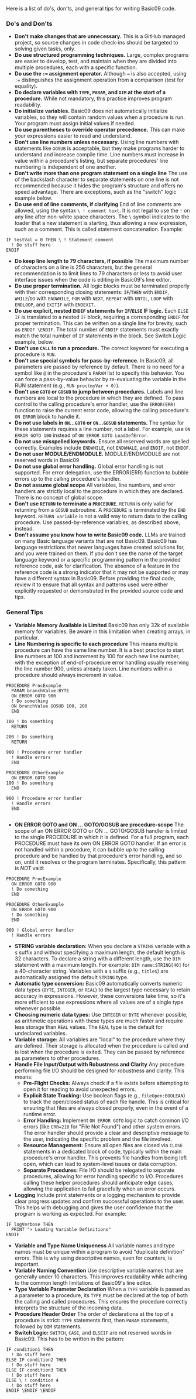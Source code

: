 Here is a list of do's, don'ts, and general tips for writing Basic09 code.

### Do's and Don'ts

* **Don't make changes that are unnecessary.** This is a GitHub managed project, so source changes in code check-ins should be targeted to solving given tasks, only.
* **Do use structured programming techniques.** Large, complex programs are easier to develop, test, and maintain when they are divided into multiple procedures, each with a specific function.
* **Do use the `:=` assignment operator.** Although `=` is also accepted, using `:=` distinguishes the assignment operation from a comparison (test for equality).
* **Do declare variables with `TYPE`, `PARAM`, and `DIM` at the start of a procedure.** While not mandatory, this practice improves program readability.
* **Do initialize variables.** Basic09 does not automatically initialize variables, so they will contain random values when a procedure is run. Your program must assign initial values if needed.
* **Do use parentheses to override operator precedence.** This can make your expressions easier to read and understand.
* **Don't use line numbers unless necessary.** Using line numbers with statements like `GOSUB` is acceptable, but they make programs harder to understand and increase compile time. Line numbers must increase in value within a procedure's listing, but separate procedures' line numbering is independent of one another.
* **Don't write more than one program statement on a single line** The use of the backslash character to separate statements on one line is not recommended because it hides the program's structure and offers no speed advantage. There are exceptions, such as the "switch" logic example below.
* **Do use end of line comments, if clarifying** End of line comments are allowed, using the syntax `\ ! comment text`.  It is not legal to use the `!` on any line after non-white space characters. The `\` symbol indicates to the loader that a new statement is starting, thus allowing a new expression, such as a comment. This is called statement concatenation. Example:
```basic09
IF testVal = 0 THEN \ ! Statement comment
  ! Do stuff here
ENDIF
```
* **Do keep line length to 79 characters, if possible** The maximum number of characters on a line is 256 characters, but the general recommendation is to limit lines to 79 characters or less to avoid user interface issues when the code is editing in Basic09's line editor.
* **Do use proper termination.** All logic blocks must be terminated properly with their corresponding closing statements: `IF`/`THEN` with `ENDIF`, `WHILE`/`DO` with `ENDWHILE`, `FOR` with `NEXT`, `REPEAT` with `UNTIL`, `LOOP` with `ENDLOOP`, and `EXITIF` with `ENDEXIT`.
* **Do use explicit, nested `ENDIF` statements for `IF`/`ELSE` IF logic.** Each `ELSE` `IF` is translated to a nested `IF` block, requiring a corresponding `ENDIF` for proper termination. This can be written on a single line for brevity, such as `ENDIF \ENDIF`. The total number of `ENDIF` statements must exactly match the total number of `IF` statements in the block. See Switch Logic example, below.
* **Don't use `CALL` to run a procedure.** The correct keyword for executing a procedure is `RUN`.
* **Don't use special symbols for pass-by-reference.** In Basic09, all parameters are passed by reference by default. There is no need for a symbol like `@` in the procedure's `PARAM` list to specify this behavior. You can force a pass-by-value behavior by re-evaluating the variable in the RUN statement (e.g., ```RUN proc(myVar + 0)```).
* **Don't use `GOTO` or `GOSUB` to jump between procedures.** Labels and line numbers are local to the procedure in which they are defined. To pass control to the calling procedure's error handler, use the `ERROR(ERR)` function to raise the current error code, allowing the calling procedure's `ON ERROR` block to handle it.
* **Do not use labels in `ON`...`GOTO` or `ON`...`GOSUB` statements.** The syntax for these statements requires a line number, not a label. For example, use `ON ERROR GOTO 100` instead of `ON ERROR GOTO LoadDefError`.
* **Do not use misspelled keywords.** Ensure all reserved words are spelled correctly. Examples include `ENDWHILE`, not `ENDWHALE`, and `ENDIF`, not `ENDOF`.
* **Do not user MODULE/ENDMODULE.** MODULE/ENDMODULE are not reserved words in Basic09
* **Do not use global error handling.** Global error handling is not supported. For error delegation, use the ERROR(ERR) function to bubble errors up to the calling procedure's handler. 
* **Do not assume global scope** All variables, line numbers, and error handlers are strictly local to the procedure in which they are declared. There is no concept of global scope.
* **Don't use `RETURN` to terminate a `PROCEDURE`.** `RETURN` is only valid for returning from a `GOSUB` subroutine. A `PROCEDURE` is terminated by the `END` keyword. `RETURN variable` is not a valid way to return data to the calling procedure. Use passed-by-reference variables, as described above, instead.
* **Don't assume you know how to write Basic09 code.** LLMs are trained on many Basic language variants that are not Basic09. Basic09 has language restrictions that newer languages have created solutions for, and you were trained on them. If you don't see the name of the target language keyword or a specific programming pattern in the provided reference code, ask for clarification. The absence of a feature in the reference code is a strong indicator that it may not be supported or may have a different syntax in Basic09. Before providing the final code, review it to ensure that all syntax and patterns used were either explicitly requested or demonstrated in the provided source code and tips.

### General Tips

* **Variable Memory Available is Limited** Basic09 has only 32k of available memory for variables.  Be aware in this limitation when creating arrays, in particular.
* **Line Numbering is specific to each procedure** This means multiple procedure can have the same line number.  It is a best practice to start line numbers at 100 and increment by 100 for each new line number, with the exception of end-of-procedure error handling usually reserving the line number 900, unless already taken.  Line numbers within a procedure should always increment in value.
```
PROCEDURE ProcExample
  PARAM branchValue:BYTE
  ON ERROR GOTO 900
  ! Do something
  ON branchValue GOSUB 100, 200
  END

100 ! Do something  
  RETURN

200 ! Do something  
  RETURN

900 ! Procedure error handler
  ! Handle errors
  END

PROCEDURE OtherExample
  ON ERROR GOTO 900
100 ! Do something  
  END

900 ! Procedure error handler
  ! Handle errors
  END
 
```
* **ON ERROR GOTO and ON ... GOTO/GOSUB are procedure-scope** The scope of an ON ERROR GOTO or ON ... GOTO/GOSUB handler is limited to the single PROCEDURE in which it is defined. For a full program, each PROCEDURE must have its own ON ERROR GOTO handler. If an error is not handled within a procedure, it can bubble up to the calling procedure and be handled by that procedure's error handling, and so on, until it resolves or the program terminates. Specifically, this pattern is *NOT* vaid:
```
PROCEDURE ProcExample
  ON ERROR GOTO 900
  ! Do something
  END

PROCEDURE OtherExample
  ON ERROR GOTO 900
  ! Do something
  END
 
900 ! Global error handler
  ! Handle errors
```
* **STRING variable declaration:** When you declare a `STRING` variable with a `$` suffix and without specifying a maximum length, the default length is 32 characters. To declare a string with a different length, use the `DIM` statement with a maximum length. For example: `DIM name:STRING[40]` for a 40-character string. Variables with a `$` suffix (e.g., `title$`) are automatically assigned the default `STRING` type.
* **Automatic type conversion:** Basic09 automatically converts numeric data types (`BYTE`, `INTEGER`, or `REAL`) to the largest type necessary to retain accuracy in expressions. However, these conversions take time, so it's more efficient to use expressions where all values are of a single type whenever possible.
* **Choosing numeric data types:** Use `INTEGER` or `BYTE` whenever possible, as arithmetic operations with these types are much faster and require less storage than `REAL` values. The `REAL` type is the default for undeclared variables.
* **Variable storage:** All variables are "local" to the procedure where they are defined. Their storage is allocated when the procedure is called and is lost when the procedure is exited.  They can be passed by reference as parameters to other procedures.
* **Handle File Input/Output with Robustness and Clarity** Any procedure performing file I/O should be designed for robustness and clarity. This means:
  - **Pre-Flight Checks:** Always check if a file exists before attempting to open it for reading to avoid unexpected errors.
  - **Explicit State Tracking:** Use boolean flags (e.g., `fileOpen:BOOLEAN`) to track the open/closed status of each file handle. This is critical for ensuring that files are always closed properly, even in the event of a runtime error.
  - **Error Handling:** Implement `ON ERROR GOTO` logic to catch common I/O errors (like `ERR=210` for "File Not Found") and other system errors. The error handler should provide a clear and descriptive message to the user, indicating the specific problem and the file involved.
  - **Resource Management:** Ensure all open files are closed via `CLOSE` statements in a dedicated block of code, typically within the main procedure's error handler. This prevents file handles from being left open, which can lead to system-level issues or data corruption.
  - **Separate Procedures:** File I/O should be relegated to separate procedures, allowing for error handling specific to I/O.  Procedures calling these helper procedures should anticipate edge cases, allowing the application to fail gracefully when an error occurs.
* **Logging** Include print statements or a logging mechanism to provide clear progress updates and confirm successful operations to the user. This helps with debugging and gives the user confidence that the program is working as expected.  For example:
```basic09
IF logVerbose THEN
  PRINT "> Loading Variable Definitions"
ENDIF
```
* **Variable and Type Name Uniqueness** All variable names and type names must be unique within a program to avoid "duplicate definition" errors. This is why using descriptive names, even for counters, is important.
* **Variable Naming Convention** Use descriptive variable names that are generally under 10 characters. This improves readability while adhering to the common length limitations of Basic09's line editor.
* **Type Variable Parameter Declaration** When a `TYPE` variable is passed as a parameter to a procedure, its `TYPE` must be declared at the top of both the calling and called procedures. This ensures the procedure correctly interprets the structure of the incoming data.
* **Procedure Header Order** The order of declarations at the top of a procedure is strict: `TYPE` statements first, then `PARAM` statements, followed by `DIM` statements.
* **Switch Logic:** `SWITCH`, `CASE`, and `ELSEIF` are not reserved words in Basic09. This has to be written in the pattern:
```basic09
IF condition1 THEN
  ! Do stuff here
ELSE IF condition2 THEN
  ! Do stuff here
ELSE IF condition3 THEN
  ! Do stuff here
ELSE \ ! condition 4
  ! Do stuff here
ENDIF \ENDIF \ENDIF
```